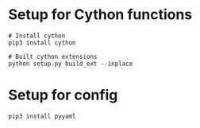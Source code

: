 # Setup for Cython functions

```
# Install cython
pip3 install cython

# Built cython extensions
python setup.py build_ext --inplace
```

# Setup for config

```
pip3 install pyyaml
```
